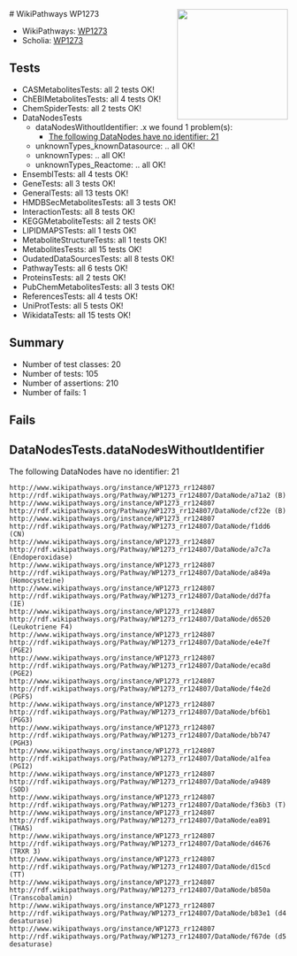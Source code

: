<img style="float: right; width: 200px" src="https://upload.wikimedia.org/wikipedia/commons/thumb/8/83/Wplogo_with_text_500.png/640px-Wplogo_with_text_500.png" />
# WikiPathways WP1273

* WikiPathways: [WP1273](https://new.wikipathways.org/pathways/WP1273)
* Scholia: [WP1273](https://scholia.toolforge.org/wikipathways/WP1273)
## Tests
* CASMetabolitesTests: all 2 tests OK!
* ChEBIMetabolitesTests: all 4 tests OK!
* ChemSpiderTests: all 2 tests OK!
* DataNodesTests
    * dataNodesWithoutIdentifier: .x we found 1 problem(s):
        * [The following DataNodes have no identifier: 21](#8792c4b0)
    * unknownTypes_knownDatasource: .. all OK!
    * unknownTypes: .. all OK!
    * unknownTypes_Reactome: .. all OK!
* EnsemblTests: all 4 tests OK!
* GeneTests: all 3 tests OK!
* GeneralTests: all 13 tests OK!
* HMDBSecMetabolitesTests: all 3 tests OK!
* InteractionTests: all 8 tests OK!
* KEGGMetaboliteTests: all 2 tests OK!
* LIPIDMAPSTests: all 1 tests OK!
* MetaboliteStructureTests: all 1 tests OK!
* MetabolitesTests: all 15 tests OK!
* OudatedDataSourcesTests: all 8 tests OK!
* PathwayTests: all 6 tests OK!
* ProteinsTests: all 2 tests OK!
* PubChemMetabolitesTests: all 3 tests OK!
* ReferencesTests: all 4 tests OK!
* UniProtTests: all 5 tests OK!
* WikidataTests: all 15 tests OK!


## Summary

* Number of test classes: 20
* Number of tests: 105
* Number of assertions: 210
* Number of fails: 1

## Fails

<a name="8792c4b0" />

## DataNodesTests.dataNodesWithoutIdentifier

The following DataNodes have no identifier: 21
```
http://www.wikipathways.org/instance/WP1273_rr124807 http://rdf.wikipathways.org/Pathway/WP1273_rr124807/DataNode/a71a2 (B)
http://www.wikipathways.org/instance/WP1273_rr124807 http://rdf.wikipathways.org/Pathway/WP1273_rr124807/DataNode/cf22e (B)
http://www.wikipathways.org/instance/WP1273_rr124807 http://rdf.wikipathways.org/Pathway/WP1273_rr124807/DataNode/f1dd6 (CN)
http://www.wikipathways.org/instance/WP1273_rr124807 http://rdf.wikipathways.org/Pathway/WP1273_rr124807/DataNode/a7c7a (Endoperoxidase)
http://www.wikipathways.org/instance/WP1273_rr124807 http://rdf.wikipathways.org/Pathway/WP1273_rr124807/DataNode/a849a (Homocysteine)
http://www.wikipathways.org/instance/WP1273_rr124807 http://rdf.wikipathways.org/Pathway/WP1273_rr124807/DataNode/dd7fa (IE)
http://www.wikipathways.org/instance/WP1273_rr124807 http://rdf.wikipathways.org/Pathway/WP1273_rr124807/DataNode/d6520 (Leukotriene F4)
http://www.wikipathways.org/instance/WP1273_rr124807 http://rdf.wikipathways.org/Pathway/WP1273_rr124807/DataNode/e4e7f (PGE2)
http://www.wikipathways.org/instance/WP1273_rr124807 http://rdf.wikipathways.org/Pathway/WP1273_rr124807/DataNode/eca8d (PGE2)
http://www.wikipathways.org/instance/WP1273_rr124807 http://rdf.wikipathways.org/Pathway/WP1273_rr124807/DataNode/f4e2d (PGFS)
http://www.wikipathways.org/instance/WP1273_rr124807 http://rdf.wikipathways.org/Pathway/WP1273_rr124807/DataNode/bf6b1 (PGG3)
http://www.wikipathways.org/instance/WP1273_rr124807 http://rdf.wikipathways.org/Pathway/WP1273_rr124807/DataNode/bb747 (PGH3)
http://www.wikipathways.org/instance/WP1273_rr124807 http://rdf.wikipathways.org/Pathway/WP1273_rr124807/DataNode/a1fea (PGI2)
http://www.wikipathways.org/instance/WP1273_rr124807 http://rdf.wikipathways.org/Pathway/WP1273_rr124807/DataNode/a9489 (SOD)
http://www.wikipathways.org/instance/WP1273_rr124807 http://rdf.wikipathways.org/Pathway/WP1273_rr124807/DataNode/f36b3 (T)
http://www.wikipathways.org/instance/WP1273_rr124807 http://rdf.wikipathways.org/Pathway/WP1273_rr124807/DataNode/ea891 (THAS)
http://www.wikipathways.org/instance/WP1273_rr124807 http://rdf.wikipathways.org/Pathway/WP1273_rr124807/DataNode/d4676 (TRXR 3)
http://www.wikipathways.org/instance/WP1273_rr124807 http://rdf.wikipathways.org/Pathway/WP1273_rr124807/DataNode/d15cd (TT)
http://www.wikipathways.org/instance/WP1273_rr124807 http://rdf.wikipathways.org/Pathway/WP1273_rr124807/DataNode/b850a (Transcobalamin)
http://www.wikipathways.org/instance/WP1273_rr124807 http://rdf.wikipathways.org/Pathway/WP1273_rr124807/DataNode/b83e1 (d4 desaturase)
http://www.wikipathways.org/instance/WP1273_rr124807 http://rdf.wikipathways.org/Pathway/WP1273_rr124807/DataNode/f67de (d5 desaturase)
```

